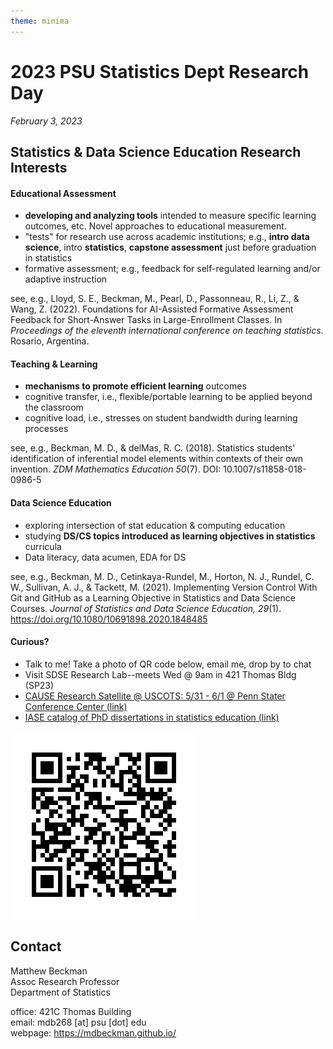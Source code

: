 ```yaml
---
theme: minima
---
```


# 2023 PSU Statistics Dept Research Day

*February 3, 2023*

## Statistics & Data Science Education Research Interests

#### Educational Assessment

  - **developing and analyzing tools** intended to measure specific learning outcomes, etc. Novel approaches to educational measurement.
  - "tests" for research use across academic institutions; e.g., **intro data science**, intro **statistics**, **capstone assessment** just before graduation in statistics
  - formative assessment; e.g., feedback for self-regulated learning and/or adaptive instruction


see, e.g., Lloyd, S. E., Beckman, M., Pearl, D., Passonneau, R., Li, Z., & Wang, Z. (2022). Foundations for AI-Assisted Formative Assessment Feedback for Short-Answer Tasks in Large-Enrollment Classes. In *Proceedings of the eleventh international conference on teaching statistics*. Rosario, Argentina.


#### Teaching & Learning

  - **mechanisms to promote efficient learning** outcomes
  - cognitive transfer, i.e., flexible/portable learning to be applied beyond the classroom
  - cognitive load, i.e., stresses on student bandwidth during learning processes

see, e.g., Beckman, M. D., & delMas, R. C. (2018). Statistics students' identification of inferential model elements within contexts of their own invention. *ZDM Mathematics Education 50*(7). DOI: 10.1007/s11858-018-0986-5


#### Data Science Education

  - exploring intersection of stat education & computing education
  - studying **DS/CS topics introduced as learning objectives in statistics** curricula
  - Data literacy, data acumen, EDA for DS

see, e.g., Beckman, M. D., Cetinkaya-Rundel, M., Horton, N. J., Rundel, C. W., Sullivan, A. J., & Tackett, M. (2021). Implementing Version Control With Git and GitHub as a Learning Objective in Statistics and Data Science Courses. *Journal of Statistics and Data Science Education, 29*(1). https://doi.org/10.1080/10691898.2020.1848485



#### Curious?

  - Talk to me! Take a photo of QR code below, email me, drop by to chat
  - Visit SDSE Research Lab--meets Wed @ 9am in 421 Thomas Bldg (SP23)
  - [CAUSE Research Satellite @ USCOTS: 5/31 - 6/1 @ Penn Stater Conference Center (link)](https://www.causeweb.org/cause/uscots/uscots23)
  - [IASE catalog of PhD dissertations in statistics education (link)](https://iase-web.org/Publications.php?p=Dissertations)


![This resource page: mdbeckman.github.io/2023-PSU-Stat-Research-Day/](frame.png)



## Contact

Matthew Beckman  
Assoc Research Professor  
Department of Statistics  

office: 421C Thomas Building  
email: mdb268 [at] psu [dot] edu  
webpage: <https://mdbeckman.github.io/>
